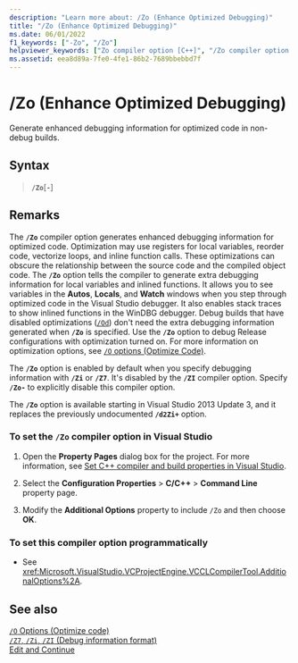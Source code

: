 ```yaml
---
description: "Learn more about: /Zo (Enhance Optimized Debugging)"
title: "/Zo (Enhance Optimized Debugging)"
ms.date: 06/01/2022
f1_keywords: ["-Zo", "/Zo"]
helpviewer_keywords: ["Zo compiler option [C++]", "/Zo compiler option [C++]", "-Zo compiler option [C++]"]
ms.assetid: eea8d89a-7fe0-4fe1-86b2-7689bbebbd7f
---
```

# /Zo (Enhance Optimized Debugging)

Generate enhanced debugging information for optimized code in non-debug builds.

## Syntax

> **`/Zo`**\[**`-`**]

## Remarks

The **`/Zo`** compiler option generates enhanced debugging information for optimized code. Optimization may use registers for local variables, reorder code, vectorize loops, and inline function calls. These optimizations can obscure the relationship between the source code and the compiled object code. The **`/Zo`** option tells the compiler to generate extra debugging information for local variables and inlined functions. It allows you to see variables in the **Autos**, **Locals**, and **Watch** windows when you step through optimized code in the Visual Studio debugger. It also enables stack traces to show inlined functions in the WinDBG debugger. Debug builds that have disabled optimizations ([`/Od`](od-disable-debug.md)) don't need the extra debugging information generated when **`/Zo`** is specified. Use the **`/Zo`** option to debug Release configurations with optimization turned on. For more information on optimization options, see [`/O` options (Optimize Code)](o-options-optimize-code.md).

The **`/Zo`** option is enabled by default when you specify debugging information with **`/Zi`** or **`/Z7`**. It's disabled by the **`/ZI`** compiler option. Specify **`/Zo-`** to explicitly disable this compiler option.

The **`/Zo`** option is available starting in Visual Studio 2013 Update 3, and it replaces the previously undocumented **`/d2Zi+`** option.

### To set the `/Zo` compiler option in Visual Studio

1. Open the **Property Pages** dialog box for the project. For more information, see [Set C++ compiler and build properties in Visual Studio](../working-with-project-properties.md).

1. Select the **Configuration Properties** > **C/C++** > **Command Line** property page.

1. Modify the **Additional Options** property to include `/Zo` and then choose **OK**.

### To set this compiler option programmatically

- See <xref:Microsoft.VisualStudio.VCProjectEngine.VCCLCompilerTool.AdditionalOptions%2A>.

## See also

[`/O` Options (Optimize code)](o-options-optimize-code.md)\
[`/Z7`, `/Zi`, `/ZI` (Debug information format)](z7-zi-zi-debug-information-format.md)\
[Edit and Continue](/visualstudio/debugger/edit-and-continue)
